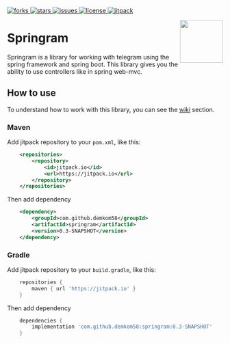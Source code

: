 [forks]: https://img.shields.io/github/forks/demkom58/springram
[stars]: https://img.shields.io/github/stars/demkom58/springram
[issues]: https://img.shields.io/github/issues/demkom58/springram
[license]: https://img.shields.io/github/license/demkom58/springram
[jitpack]: https://jitpack.io/v/demkom58/springram.svg

[ ![forks][] ](https://github.com/demkom58/springram/network/members)
[ ![stars][] ](https://github.com/demkom58/springram/stargazers)
[ ![issues][] ](https://github.com/demkom58/springram/issues)
[ ![license][] ](https://github.com/demkom58/springram/blob/master/LICENSE)
[ ![jitpack][] ](https://jitpack.io/#demkom58/springram)

<img align="right" src="https://i.ibb.co/mGrR6V5/logo.png" height="100" width="100">

# Springram
Springram is a library for working with telegram using the spring
framework and spring boot. This library gives you the ability to
use controllers like in spring web-mvc.

## How to use

To understand how to work with this library, you can see the [wiki](https://github.com/demkom58/springram/wiki) section.

### Maven
Add jitpack repository to your `pom.xml`, like this:
```xml
    <repositories>
        <repository>
            <id>jitpack.io</id>
            <url>https://jitpack.io</url>
        </repository>
    </repositories>
```

Then add dependency
```xml
    <dependency>
        <groupId>com.github.demkom58</groupId>
        <artifactId>springram</artifactId>
        <version>0.3-SNAPSHOT</version>
    </dependency>
```

### Gradle

Add jitpack repository to your `build.gradle`, like this:
```groovy
    repositories {
        maven { url 'https://jitpack.io' }
    }
```

Then add dependency
```groovy
    dependencies {
        implementation 'com.github.demkom58:springram:0.3-SNAPSHOT'
    }
```